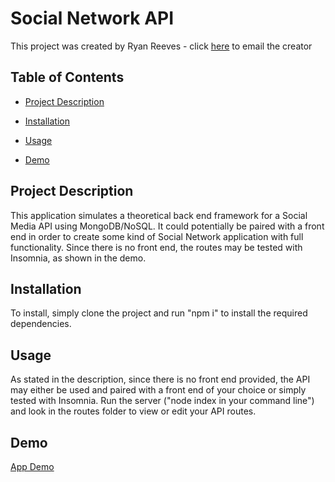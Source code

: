 # Social Network API
This project was created by Ryan Reeves - click [here](mailto:ryan_reeves@live.com) to email the creator


## Table of Contents

- [Project Description](#project-description)

- [Installation](#installation)

- [Usage](#usage)

- [Demo](#demo)

## Project Description
This application simulates a theoretical back end framework for a Social Media API using MongoDB/NoSQL. It could potentially be paired with a front end in order to create some kind of Social Network application with full functionality. Since there is no front end, the routes may be tested with Insomnia, as shown in the demo.

## Installation
To install, simply clone the project and run "npm i" to install the required dependencies.

## Usage
As stated in the description, since there is no front end provided, the API may either be used and paired with a front end of your choice or simply tested with Insomnia. Run the server ("node index in your command line") and look in the routes folder to view or edit your API routes.

## Demo
[App Demo](https://user-images.githubusercontent.com/102436216/190885804-137d1498-6796-4909-b6d6-d95cc25bc518.mp4)